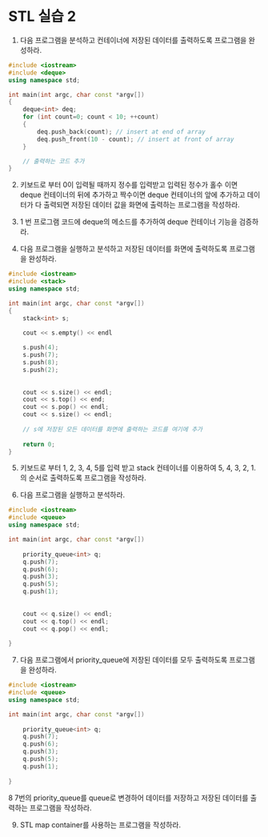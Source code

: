 # STL 실습 2

1. 다음 프로그램을 분석하고 컨테이너에 저장된 데이터를 출력하도록 프로그램을 완성하라.

```c++
#include <iostream>
#include <deque>
using namespace std;

int main(int argc, char const *argv[])
{
    deque<int> deq;
    for (int count=0; count < 10; ++count)
    {
        deq.push_back(count); // insert at end of array
        deq.push_front(10 - count); // insert at front of array
    }

    // 출력하는 코드 추가 
}
```

2. 키보드로 부터 0이 입력될 때까지 정수를 입력받고 입력된 정수가 홀수 이면 deque 컨테이너의 뒤에 추가하고 짝수이면 deque 컨테이너의 앞에 추가하고 데이터가 다 출력되면 저장된 데이터 값을 화면에 출력하는 프로그램을 작성하라.

3. 1 번 프로그램 코드에 deque의 메소드를 추가하여 deque 컨테이너 기능을 검증하라.

4. 다음 프로그램을 실행하고 분석하고 저장된 데이터를 화면에 출력하도록 프로그램을 완성하라. 

```c++
#include <iostream>
#include <stack>
using namespace std;

int main(int argc, char const *argv[])
{
    stack<int> s;

    cout << s.empty() << endl
  
    s.push(4); 
    s.push(7); 
    s.push(8); 
    s.push(2);
 
    
    cout << s.size() << endl;
    cout << s.top() << end;
    cout << s.pop() << endl;
    cout << s.size() << endl;
  
    // s에 저장된 모든 데이터를 화면에 출력하는 코드를 여기에 추가
    
    return 0;
}
```

5. 키보드로 부터 1, 2, 3, 4, 5를 입력 받고 stack 컨테이너를 이용하여 5, 4, 3, 2, 1. 의 순서로 출력하도록 프로그램을 작성하라.

6. 다음 프로그램을 실행하고 분석하라.

```c++
#include <iostream>
#include <queue>
using namespace std;

int main(int argc, char const *argv[])
    
    priority_queue<int> q;
    q.push(7);
    q.push(6);
    q.push(3);
    q.push(5);
    q.push(1);
  
   
    cout << q.size() << endl;
    cout << q.top() << endl;
    cout << q.pop() << endl;
  
}
```

7. 다음 프로그램에서 priority_queue에 저장된 데이터를 모두 출력하도록 프로그램을 완성하라. 
 
```c++
#include <iostream>
#include <queue>
using namespace std;

int main(int argc, char const *argv[])
    
    priority_queue<int> q;
    q.push(7);
    q.push(6);
    q.push(3);
    q.push(5);
    q.push(1);
  
}
```

8 7번의 priority_queue를  queue로 변경하어 데이터를 저장하고 저장된 데이터를 출력하는 프로그램을 작성하라.

9. STL map container를 사용하는 프로그램을 작성하라. 


 
